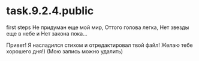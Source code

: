 # task.9.2.4.public
first steps
Не придуман еще мой мир,
Оттого голова легка,
Нет звезды еще в небе и
Нет закона пока…



Привет!
Я насладился стихом и отредактировал твой файл!
Желаю тебе хорошего дня!)
(Мою запись можно удалить)

